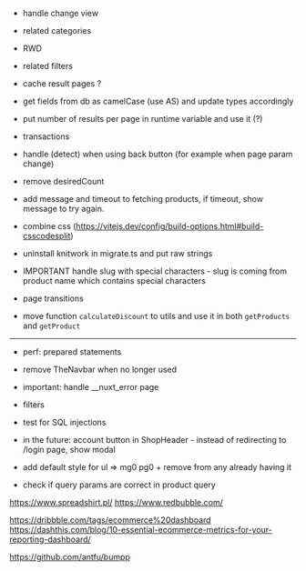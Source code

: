 - handle change view

- related categories

- RWD

- related filters

- cache result pages ?

- get fields from db as camelCase (use AS) and update types accordingly

- put number of results per page in runtime variable and use it  (?)

- transactions

- handle (detect) when using back button (for example when page param change)

- remove desiredCount

- add message and timeout to fetching products, if timeout, show message to try again.

- combine css (https://vitejs.dev/config/build-options.html#build-csscodesplit)

- uninstall knitwork in migrate.ts and put raw strings

- IMPORTANT handle slug with special characters - slug is coming from product name which contains special characters

- page transitions

- move function `calculateDiscount` to utils and use it in both `getProducts` and `getProduct`

---
- perf: prepared statements

- remove TheNavbar when no longer used

- important: handle __nuxt_error page 

- filters

- test for SQL injections

- in the future: account button in ShopHeader - instead of redirecting to /login page, show modal

- add default style for ul => mg0 pg0 + remove from any already having it

- check if query params are correct in product query 

https://www.spreadshirt.pl/
https://www.redbubble.com/

https://dribbble.com/tags/ecommerce%20dashboard
https://dashthis.com/blog/10-essential-ecommerce-metrics-for-your-reporting-dashboard/

https://github.com/antfu/bumpp
